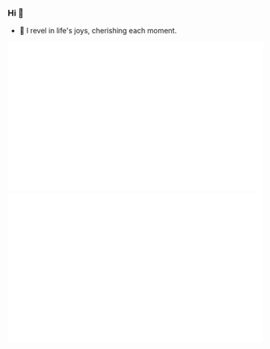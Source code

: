 ### Hi  👋



- 🌱 I revel in life's joys, cherishing each moment.



![](https://github.com/yaojinhui1993/github-stats/blob/master/generated/languages.svg)
![](https://github.com/yaojinhui1993/github-stats/blob/master/generated/overview.svg)
